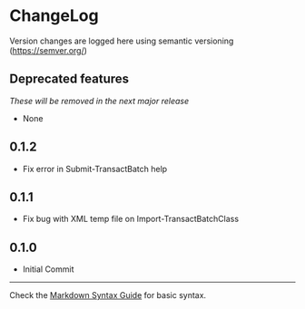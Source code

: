 # ChangeLog
Version changes are logged here using semantic versioning (https://semver.org/)

## Deprecated features
*These will be removed in the next major release*
 - None

0.1.2
-----
 - Fix error in Submit-TransactBatch help

0.1.1
-----
 - Fix bug with XML temp file on Import-TransactBatchClass

0.1.0
-----
 - Initial Commit

- - - - -
Check the [Markdown Syntax Guide](https://confluence.atlassian.com/bitbucketserver/markdown-syntax-guide-776639995.html) for basic syntax.